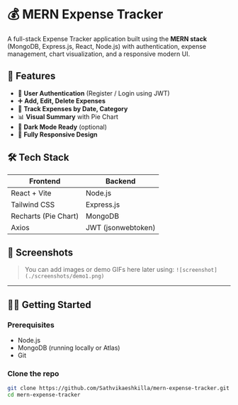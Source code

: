 # 💰 MERN Expense Tracker

A full-stack Expense Tracker application built using the **MERN stack** (MongoDB, Express.js, React, Node.js) with authentication, expense management, chart visualization, and a responsive modern UI.

## 🚀 Features

- 🔐 **User Authentication** (Register / Login using JWT)
- ➕ **Add, Edit, Delete Expenses**
- 📅 **Track Expenses by Date, Category**
- 📊 **Visual Summary** with Pie Chart
- 🌙 **Dark Mode Ready** (optional)
- 📱 **Fully Responsive Design**

## 🛠️ Tech Stack

| Frontend | Backend |
|----------|---------|
| React + Vite | Node.js |
| Tailwind CSS | Express.js |
| Recharts (Pie Chart) | MongoDB |
| Axios | JWT (jsonwebtoken) |

## 📸 Screenshots

> You can add images or demo GIFs here later using:
> `![screenshot](./screenshots/demo1.png)`

---

## 🧑‍💻 Getting Started

### Prerequisites

- Node.js
- MongoDB (running locally or Atlas)
- Git

### Clone the repo

```bash
git clone https://github.com/Sathvikaeshkilla/mern-expense-tracker.git
cd mern-expense-tracker
